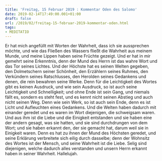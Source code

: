 ```yaml
---
title: 'Freitag, 15 Februar 2019 : Kommentar Oden des Salomo'
date: 2019-02-14T17:49:00.001+01:00
draft: false
url: /2019/02/freitag-15-februar-2019-kommentar-oden.html
tags: 
- MEDITATIO
---
```


Er hat mich angefüllt mit Worten der Wahrheit, dass ich sie aussprechen möchte, und wie das Fließen des Wassers fließt die Wahrheit aus meinem Munde, und meine Lippen haben seine Früchte gezeigt. Und er hat in mir gemehrt seine Erkenntnis, denn der Mund des Herrn ist das wahre Wort und das Tor seines Lichtes. Und der Höchste hat es seinen Welten gegeben, den Dolmetschern seiner Schönheit, den Erzählern seines Ruhmes, den Verkündern seines Ratschlusses, den Herolden seines Gedankens und denen, die rein bewahren seine Werke. Denn für die Leichtigkeit des Wortes gibt es keinen Ausdruck, und wie sein Ausdruck, so ist auch seine Leichtigkeit und Schnelligkeit; und ohne Ende ist sein Gang, und niemals fällt es, sondern es steht fest, und es kennt nicht seinen Abstieg und auch nicht seinen Weg. Denn wie sein Werk, so ist auch sein Ende, denn es ist Licht und Aufleuchten eines Gedankens. Und die Welten haben dadurch mit einander geredet und es waren im Wort diejenigen, die schweigsam waren. Und aus ihm ist die Liebe und die Einigkeit entstanden und sie haben eine der andern gesagt, was sie hatten, und sie sind durchdrungen von dem Wort; und sie haben erkannt den, der sie gemacht hat, darum weil sie in Einigkeit waren. Denn es hat zu ihnen der Mund des Höchsten geredet, und seine Erklärung verbreitete sich eilig durch dasselbe; denn der Wohnsitz des Wortes ist der Mensch, und seine Wahrheit ist die Liebe. Selig sind diejenigen, welche dadurch alles verstanden und unsern Herrn erkannt haben in seiner Wahrheit. Hallelujah.